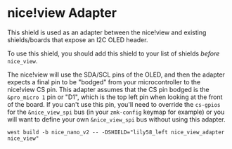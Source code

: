 # nice!view Adapter

This shield is used as an adapter between the nice!view and existing shields/boards that expose an I2C OLED header.

To use this shield, you should add this shield to your list of shields _before_ `nice_view`.

The nice!view will use the SDA/SCL pins of the OLED, and then the adapter expects a final pin to be "bodged" from your microcontroller to the nice!view CS pin. This adapter assumes that the CS pin bodged is the `&pro_micro 1` pin or "D1", which is the top left pin when looking at the front of the board. If you can't use this pin, you'll need to override the `cs-gpios` for the `&nice_view_spi` bus (in your `zmk-config` keymap for example) or you will want to define your own `&nice_view_spi` bus without using this adapter.

```
west build -b nice_nano_v2 -- -DSHIELD="lily58_left nice_view_adapter nice_view"
```